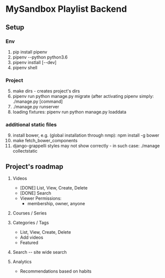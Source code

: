 # MySandbox Playlist Backend

## Setup

### Env
1. pip install pipenv
2. pipenv --python python3.6
3. pipenv instlall [--dev]
4. pipenv shell

### Project
5. make dirs - creates project's dirs
6. pipenv run python manage.py migrate (after activating pipenv simply: ./manage.py [command]
7. ./manage.py runserver
8. loading fixtures: pipenv run python manage.py loaddata

### additional static files
9. install bower, e.g. (global installation through nmp): npm install -g bower
10. make fetch_bower_components
11. django-grappelli styles may not show correctly - in such case: ./manage collectstatic

## Project's roadmap
1. Videos
    - [DONE] List, View, Create, Delete
    - [DONE] Search
    - Viewer Permissions:
        - membership, owner, anyone
        
2. Courses / Series

3. Categories / Tags
    - List, View, Create, Delete
    - Add videos
    - Featured

4. Search -- site wide search

5. Analytics
    - Recommendations based on habits